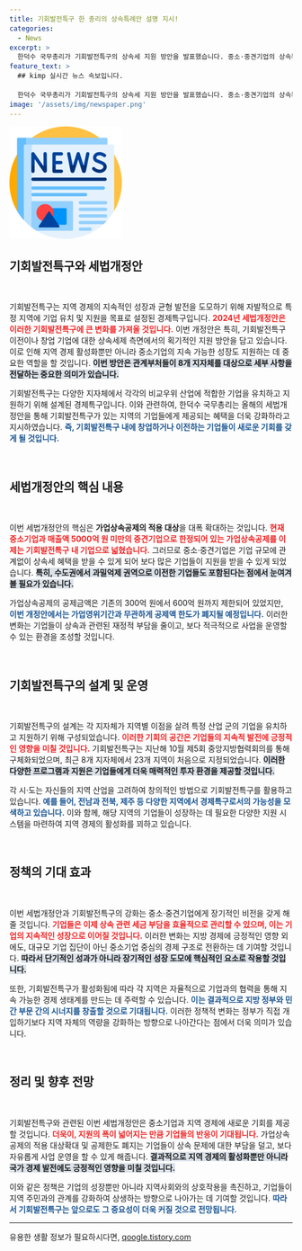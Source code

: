 ```yaml
---
title: 기회발전특구 한 총리의 상속특례안 설명 지시!
categories:
  - News
excerpt: >
  한덕수 국무총리가 기회발전특구의 상속세 지원 방안을 발표했습니다. 중소·중견기업의 상속특례가 대폭 확대되며, 기업 규모와 관계없이 수혜 가능성 증대! 클릭하여 자세히 알아보세요!
feature_text: >
  ## kimp 실시간 뉴스 속보입니다.

  한덕수 국무총리가 기회발전특구의 상속세 지원 방안을 발표했습니다. 중소·중견기업의 상속특례가 대폭 확대되며, 기업 규모와 관계없이 수혜 가능성 증대! 클릭하여 자세히 알아보세요!
image: '/assets/img/newspaper.png'
---
```


<p><img src="/assets/img/newspaper.png" alt="kimplant 속보" /></p>

<h2 data-ke-size="size26">기회발전특구와 세법개정안</h2>

<p data-ke-size="size16">&nbsp;</p>

<p>기회발전특구는 지역 경제의 지속적인 성장과 균형 발전을 도모하기 위해 자발적으로 특정 지역에 기업 유치 및 지원을 목표로 설정된 경제특구입니다. <b><span style="color: #ee2323;">2024년 세법개정안은 이러한 기회발전특구에 큰 변화를 가져올 것입니다.</span></b> 이번 개정안은 특히, 기회발전특구 이전이나 창업 기업에 대한 상속세제 측면에서의 획기적인 지원 방안을 담고 있습니다. 이로 인해 지역 경제 활성화뿐만 아니라 중소기업의 지속 가능한 성장도 지원하는 데 중요한 역할을 할 것입니다. <b><span style="background-color: #21538527;">이번 방안은 관계부처들이 8개 지자체를 대상으로 세부 사항을 전달하는 중요한 의미가 있습니다.</span></b></p>

<p>기회발전특구는 다양한 지자체에서 각각의 비교우위 산업에 적합한 기업을 유치하고 지원하기 위해 설계된 경제특구입니다. 이와 관련하여, 한덕수 국무총리는 올해의 세법개정안을 통해 기회발전특구가 있는 지역의 기업들에게 제공되는 혜택을 더욱 강화하라고 지시하였습니다. <b><span style="color: #1a5490;">즉, 기회발전특구 내에 창업하거나 이전하는 기업들이 새로운 기회를 갖게 될 것입니다.</span></b></p>

<p>&nbsp; </p>

<h2 data-ke-size="size26">세법개정안의 핵심 내용</h2>

<p data-ke-size="size16">&nbsp;</p>

<p>이번 세법개정안의 핵심은 <b>가업상속공제의 적용 대상</b>을 대폭 확대하는 것입니다. <b><span style="color: #ee2323;">현재 중소기업과 매출액 5000억 원 미만의 중견기업으로 한정되어 있는 가업상속공제를 이제는 기회발전특구 내 기업으로 넓혔습니다.</span></b> 그러므로 중소·중견기업은 기업 규모에 관계없이 상속세 혜택을 받을 수 있게 되어 보다 많은 기업들이 지원을 받을 수 있게 되었습니다. <b><span style="background-color: #21538527;">특히, 수도권에서 과밀억제 권역으로 이전한 기업들도 포함된다는 점에서 눈여겨볼 필요가 있습니다.</span></b></p>

<p>가업상속공제의 공제금액은 기존의 300억 원에서 600억 원까지 제한되어 있었지만, <b><span style="color: #1a5490;">이번 개정안에서는 가업영위기간과 무관하게 공제액 한도가 폐지될 예정입니다.</span></b> 이러한 변화는 기업들이 상속과 관련된 재정적 부담을 줄이고, 보다 적극적으로 사업을 운영할 수 있는 환경을 조성할 것입니다.</p>

<p>&nbsp; </p>

<h2 data-ke-size="size26">기회발전특구의 설계 및 운영</h2>

<p data-ke-size="size16">&nbsp;</p>

<p>기회발전특구의 설계는 각 지자체가 지역별 이점을 살려 특정 산업 군의 기업을 유치하고 지원하기 위해 구성되었습니다. <b><span style="color: #ee2323;">이러한 기회의 공간은 기업들의 지속적 발전에 긍정적인 영향을 미칠 것입니다.</span></b> 기회발전특구는 지난해 10월 제5회 중앙지방협력회의를 통해 구체화되었으며, 최근 8개 지자체에서 23개 지역이 처음으로 지정되었습니다. <b><span style="background-color: #21538527;">이러한 다양한 프로그램과 지원은 기업들에게 더욱 매력적인 투자 환경을 제공할 것입니다.</span></b></p>

<p>각 시·도는 자신들의 지역 산업을 고려하여 창의적인 방법으로 기회발전특구를 활용하고 있습니다. <b><span style="color: #1a5490;">예를 들어, 전남과 전북, 제주 등 다양한 지역에서 경제특구로서의 가능성을 모색하고 있습니다.</span></b> 이와 함께, 해당 지역의 기업들이 성장하는 데 필요한 다양한 지원 시스템을 마련하여 지역 경제의 활성화를 꾀하고 있습니다.</p>

<p>&nbsp; </p>

<h2 data-ke-size="size26">정책의 기대 효과</h2>

<p data-ke-size="size16">&nbsp;</p>

<p>이번 세법개정안과 기회발전특구의 강화는 중소·중견기업에게 장기적인 비전을 갖게 해줄 것입니다. <b><span style="color: #ee2323;">기업들은 이제 상속 관련 세금 부담을 효율적으로 관리할 수 있으며, 이는 기업의 지속적인 성장으로 이어질 것입니다.</span></b> 이러한 변화는 지방 경제에 긍정적인 영향 외에도, 대규모 기업 집단이 아닌 중소기업 중심의 경제 구조로 전환하는 데 기여할 것입니다. <b><span style="background-color: #21538527;">따라서 단기적인 성과가 아니라 장기적인 성장 도모에 핵심적인 요소로 작용할 것입니다.</span></b></p>

<p>또한, 기회발전특구가 활성화됨에 따라 각 지역은 자율적으로 기업과의 협력을 통해 지속 가능한 경제 생태계를 만드는 데 주력할 수 있습니다. <b><span style="color: #1a5490;">이는 결과적으로 지방 정부와 민간 부문 간의 시너지를 창출할 것으로 기대됩니다.</span></b> 이러한 정책적 변화는 정부가 직접 개입하기보다 지역 자체의 역량을 강화하는 방향으로 나아간다는 점에서 더욱 의미가 있습니다.</p>

<p>&nbsp; </p>

<h2 data-ke-size="size26">정리 및 향후 전망</h2>

<p data-ke-size="size16">&nbsp;</p>

<p>기회발전특구와 관련된 이번 세법개정안은 중소기업과 지역 경제에 새로운 기회를 제공할 것입니다. <b><span style="color: #ee2323;">더욱이, 지원의 폭이 넓어지는 만큼 기업들의 반응이 기대됩니다.</span></b> 가업상속공제의 적용 대상확대 및 공제한도 폐지는 기업들이 상속 문제에 대한 부담을 덜고, 보다 자유롭게 사업 운영을 할 수 있게 해줍니다. <b><span style="background-color: #21538527;">결과적으로 지역 경제의 활성화뿐만 아니라 국가 경제 발전에도 긍정적인 영향을 미칠 것입니다.</span></b></p>

<p>이와 같은 정책은 기업의 성장뿐만 아니라 지역사회와의 상호작용을 촉진하고, 기업들이 지역 주민과의 관계를 강화하여 상생하는 방향으로 나아가는 데 기여할 것입니다. <b><span style="color: #1a5490;">따라서 기회발전특구는 앞으로도 그 중요성이 더욱 커질 것으로 전망됩니다.</span></b></p>

<hr>

<p data-ke-size="size16"></p>
유용한 생활 정보가 필요하시다면, <a href="https://qoogle.tistory.com" rel="dofollow">qoogle.tistory.com</a>


